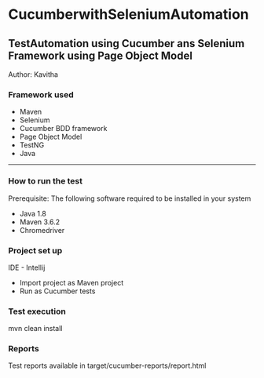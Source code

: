 # CucumberwithSeleniumAutomation

## TestAutomation using Cucumber ans Selenium Framework using Page Object Model
Author: Kavitha

### Framework used

- Maven
- Selenium
- Cucumber BDD framework
- Page Object Model
- TestNG
- Java

---------------------------------------------------
### How to run the test

Prerequisite: The following software required to be installed in your system

- Java 1.8
- Maven 3.6.2
- Chromedriver

### Project set up

IDE - Intellij
- Import project as Maven project
- Run as Cucumber tests

### Test execution
mvn clean install

### Reports
Test reports available in target/cucumber-reports/report.html
